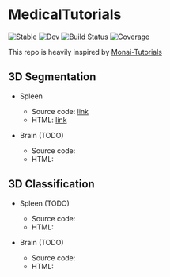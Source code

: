 # MedicalTutorials

[![Stable](https://img.shields.io/badge/docs-stable-blue.svg)](https://Dale-Black.github.io/MedicalTutorials.jl/stable)
[![Dev](https://img.shields.io/badge/docs-dev-blue.svg)](https://Dale-Black.github.io/MedicalTutorials.jl/dev)
[![Build Status](https://travis-ci.com/Dale-Black/MedicalTutorials.jl.svg?branch=master)](https://travis-ci.com/Dale-Black/MedicalTutorials.jl)
[![Coverage](https://codecov.io/gh/Dale-Black/MedicalTutorials.jl/branch/master/graph/badge.svg)](https://codecov.io/gh/Dale-Black/MedicalTutorials.jl)

This repo is heavily inspired by [Monai-Tutorials](https://github.com/Project-MONAI/tutorials)

## 3D Segmentation

* Spleen
  * Source code: [link](https://github.com/Dale-Black/MedicalTutorials.jl/blob/master/src/3D_Segmentation/Spleen/spleen.jl.html)
  * HTML: [link](https://htmlpreview.github.io/?https://github.com/Dale-Black/MedicalTutorials.jl/blob/master/src/3D_Segmentation/Spleen/spleen.jl.html)

* Brain (TODO)
  * Source code: 
  * HTML: 

## 3D Classification

* Spleen (TODO)
  * Source code: 
  * HTML:

* Brain (TODO)
  * Source code: 
  * HTML: 